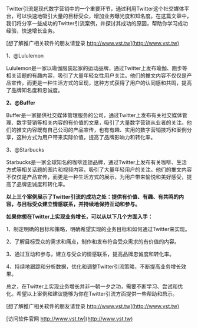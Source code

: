 Twitter引流是现代数字营销中的一个重要环节，通过利用Twitter这个社交媒体平台，可以快速地吸引大量的目标受众，增加业务曝光度和知名度。在这篇文章中，我们将分享一些成功的Twitter引流案例，并探讨其成功的原因，帮助你学习成功经验，快速增长业务。

[想了解推广相关软件的朋友请登录 http://www.vst.tw](http://www.vst.tw)

1、@Lululemon

Lululemon是一家以瑜伽服装起家的运动品牌，通过Twitter上发布瑜伽、跑步等相关话题的有趣内容，吸引了大量年轻女性用户关注。他们的推文内容不仅仅是产品宣传，而更是一种生活方式的呈现，这种方式获得了用户的认同感和共鸣，提高了品牌知名度和忠诚度。

**2、@Buffer**

Buffer是一家提供社交媒体管理服务的公司，通过Twitter上发布有关社交媒体管理、数字营销等相关内容的有价值的文章，吸引了大量数字营销从业者的关注。他们的推文内容既有自己公司的产品宣传，也有有趣、实用的数字营销技巧和案例分享，这种方式为用户带来实际价值，提高了品牌影响力和转化率。

3、@Starbucks

Starbucks是一家全球知名的咖啡连锁品牌，通过Twitter上发布有关咖啡、生活方式等相关话题的图片和视频内容，吸引了大量年轻用户的关注。他们的推文内容不仅仅是产品宣传，而更是一种生活方式的展示，为用户带来愉悦和美好感受，提高了品牌忠诚度和转化率。

**以上三个案例展示了Twitter引流的成功之处：提供有价值、有趣、有共鸣的内容，与目标受众建立情感联系，并持续地保持互动和参与。**

**如果你想在Twitter上实现业务增长，可以从以下几个方面入手：**

1、制定明确的目标和策略，明确希望实现的业务目标和如何通过Twitter来实现。

2、了解目标受众的需求和痛点，制作和发布符合受众需求的有价值的内容。

3、通过互动和参与，建立与受众的情感联系，提高品牌忠诚度和转化率。

4、持续地跟踪和分析数据，优化和调整Twitter引流策略，不断提高业务增长效果。

总之，在Twitter上实现业务增长并非一朝一夕之功，需要不断学习、尝试和优化。希望以上案例和建议能够为你在Twitter引流方面提供一些帮助和启示。

[想了解推广相关软件的朋友请登录 http://www.vst.tw](http://www.vst.tw)


[访问软件官网 http://www.vst.tw](http://www.vst.tw)
